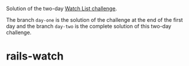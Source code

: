 Solution of the two-day [Watch List challenge](https://github.com/lewagon/fullstack-challenges/blob/master/05-Rails/04-Rails-mister-cocktail/02-Watch-List/README.md).

The branch `day-one` is the solution of the challenge at the end of the first day and the branch `day-two` is the complete solution of this two-day challenge.
# rails-watch
